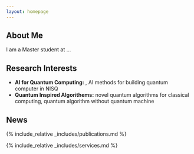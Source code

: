 ```yaml
---
layout: homepage
---
```


## About Me

I am a Master student at ...

## Research Interests

- **AI for Quantum Computing:** , AI methods for building quantum computer in NISQ
- **Quantum Inspired Algorithems:** novel quantum algorithms for classical computing, quantum algorithm without quantum machine

## News

{% include_relative _includes/publications.md %}

{% include_relative _includes/services.md %}
